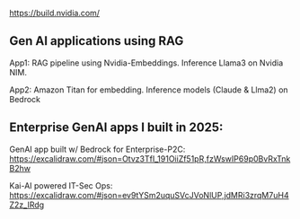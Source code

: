 https://build.nvidia.com/
## Gen AI applications using RAG
App1: RAG pipeline using Nvidia-Embeddings. Inference Llama3 on Nvidia NIM. 

App2: Amazon Titan for embedding. Inference models (Claude & Llma2) on Bedrock 

## Enterprise GenAI apps I built in 2025:

GenAI app built w/ Bedrock for Enterprise-P2C: https://excalidraw.com/#json=Otvz3TfI_191OiiZf51pR,fzWswIP69p0BvRxTnkB2hw 

Kai-AI powered IT-Sec Ops: https://excalidraw.com/#json=ev9tYSm2uquSVcJVoNlUP,jdMRi3zrqM7uH4Z2z_IRdg

